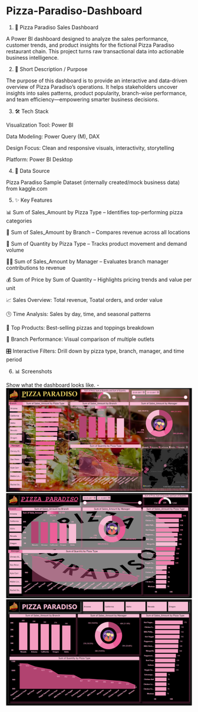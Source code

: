 # Pizza-Paradiso-Dashboard
1. 🍕 Pizza Paradiso Sales Dashboard

A Power BI dashboard designed to analyze the sales performance, customer trends, and product insights for the fictional Pizza Paradiso restaurant chain. This project turns raw transactional data into actionable business intelligence.

2. 🎯 Short Description / Purpose

The purpose of this dashboard is to provide an interactive and data-driven overview of Pizza Paradiso’s operations. It helps stakeholders uncover insights into sales patterns, product popularity, branch-wise performance, and team efficiency—empowering smarter business decisions.

3. 🛠 Tech Stack

Visualization Tool: Power BI

Data Modeling: Power Query (M), DAX

Design Focus: Clean and responsive visuals, interactivity, storytelling

Platform: Power BI Desktop


4. 📂 Data Source

Pizza Paradiso Sample Dataset (internally created/mock business data) from kaggle.com 


5. ✨ Key Features

📊 Sum of Sales_Amount by Pizza Type – Identifies top-performing pizza categories

🏬 Sum of Sales_Amount by Branch – Compares revenue across all locations

🔢 Sum of Quantity by Pizza Type – Tracks product movement and demand volume

👨‍💼 Sum of Sales_Amount by Manager – Evaluates branch manager contributions to revenue

💰 Sum of Price by Sum of Quantity – Highlights pricing trends and value per unit

📈 Sales Overview: Total revenue, Toatal orders, and order value

🕒 Time Analysis: Sales by day, time, and seasonal patterns

🧾 Top Products: Best-selling pizzas and toppings breakdown

📍 Branch Performance: Visual comparison of multiple outlets

🎛️ Interactive Filters: Drill down by pizza type, branch, manager, and time period


6.  📊 Screenshots

Show what the dashboard looks like. - ![Dashboard Preview](https://github.com/Daykumar999/Pizza-Paradiso-Dashboard/blob/main/Snapshot%20of%20the%20Dashboard.png)
![Dashboard Preview](https://github.com/Daykumar999/Pizza-Paradiso-Dashboard/blob/main/Snapshot%20of%20the%20Dashboard%20(3).png)
![Dashboard Preview](https://github.com/Daykumar999/Pizza-Paradiso-Dashboard/blob/main/Snapshot%20of%20the%20Dashboard%20(2).png)
